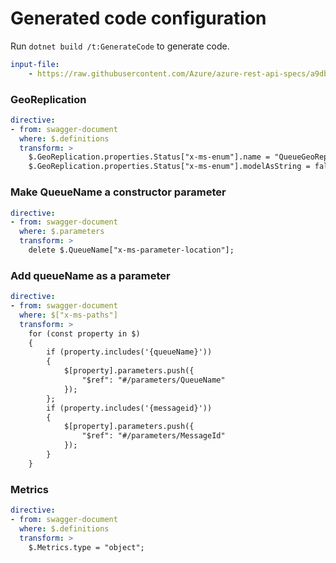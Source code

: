 # Generated code configuration

Run `dotnet build /t:GenerateCode` to generate code.

``` yaml
input-file:
    - https://raw.githubusercontent.com/Azure/azure-rest-api-specs/a9dbc15442bf6e3d4d7c8e12d14f5871568ca614/specification/storage/data-plane/Microsoft.QueueStorage/preview/2018-03-28/queue.json
```

### GeoReplication
``` yaml
directive:
- from: swagger-document
  where: $.definitions
  transform: >
    $.GeoReplication.properties.Status["x-ms-enum"].name = "QueueGeoReplicationStatus";
    $.GeoReplication.properties.Status["x-ms-enum"].modelAsString = false;
```

### Make QueueName a constructor parameter
``` yaml
directive:
- from: swagger-document
  where: $.parameters
  transform: >
    delete $.QueueName["x-ms-parameter-location"];
```

### Add queueName as a parameter
``` yaml
directive:
- from: swagger-document
  where: $["x-ms-paths"]
  transform: >
    for (const property in $)
    {
        if (property.includes('{queueName}'))
        {
            $[property].parameters.push({
                "$ref": "#/parameters/QueueName"
            });
        };
        if (property.includes('{messageid}'))
        {
            $[property].parameters.push({
                "$ref": "#/parameters/MessageId"
            });
        }
    }
```

### Metrics
``` yaml
directive:
- from: swagger-document
  where: $.definitions
  transform: >
    $.Metrics.type = "object";
```